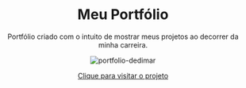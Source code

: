 <h1 align="center">Meu Portfólio</h1>

<p align="center">  Portfólio criado com o intuito de mostrar meus projetos ao decorrer da minha carreira.</p>
<div align="center">
  
  ![portfolio-dedimar](https://user-images.githubusercontent.com/85937748/150688238-82f5bf9b-031e-4e1e-b38e-18affa4911c6.png)
  
  <a href="https://portfolio-dedimar.vercel.app/">Clique para visitar o projeto</a>  
</div>
